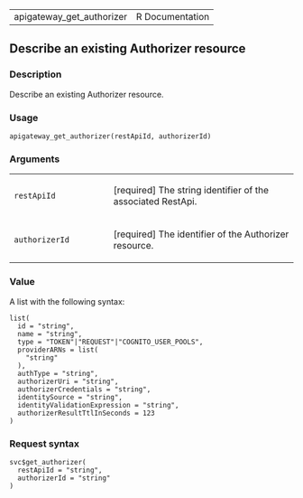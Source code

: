 <table style="width: 100%;">
<tbody>
<tr class="odd">
<td>apigateway_get_authorizer</td>
<td style="text-align: right;">R Documentation</td>
</tr>
</tbody>
</table>

## Describe an existing Authorizer resource

### Description

Describe an existing Authorizer resource.

### Usage

    apigateway_get_authorizer(restApiId, authorizerId)

### Arguments

<table>
<colgroup>
<col style="width: 35%" />
<col style="width: 65%" />
</colgroup>
<tbody>
<tr class="odd">
<td><code
id="apigateway_get_authorizer_:_restApiId">restApiId</code></td>
<td><p>[required] The string identifier of the associated
RestApi.</p></td>
</tr>
<tr class="even">
<td><code
id="apigateway_get_authorizer_:_authorizerId">authorizerId</code></td>
<td><p>[required] The identifier of the Authorizer resource.</p></td>
</tr>
</tbody>
</table>

### Value

A list with the following syntax:

    list(
      id = "string",
      name = "string",
      type = "TOKEN"|"REQUEST"|"COGNITO_USER_POOLS",
      providerARNs = list(
        "string"
      ),
      authType = "string",
      authorizerUri = "string",
      authorizerCredentials = "string",
      identitySource = "string",
      identityValidationExpression = "string",
      authorizerResultTtlInSeconds = 123
    )

### Request syntax

    svc$get_authorizer(
      restApiId = "string",
      authorizerId = "string"
    )

